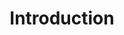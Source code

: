 ---
title: Introduction
position_number: 1
parameters:
  - name:
    content:
content_markdown: >-
  The access token is valid only for a limited time, indicated by the expiration
  time in the response attribute 'expires\_in'. Obtaining an Access Token is
  done via POST method, passing token parameters via the URL.


request_code_block:
  - code_block:
    title: Endpoint
    
response_code_blocks:
    title: ENDPOINTS
    endpoints:
      - method: POST
        resource: /user/token
---